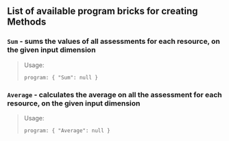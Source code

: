 ## List of available program bricks for creating Methods

### `Sum` - sums the values of all assessments for each resource, on the given input dimension

> Usage:
> 
> `program: { "Sum": null }`

### `Average` - calculates the average on all the assessment for each resource, on the given input dimension

> Usage:
> 
>  `program: { "Average": null }`
